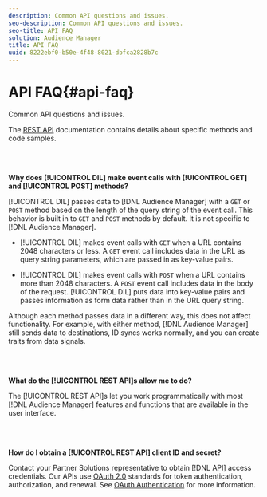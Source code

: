 ```yaml
---
description: Common API questions and issues.
seo-description: Common API questions and issues.
seo-title: API FAQ
solution: Audience Manager
title: API FAQ
uuid: 8222ebf0-b50e-4f48-8021-dbfca2828b7c
---
```


# API FAQ{#api-faq}

Common API questions and issues.

<!-- 

faq_api.xml

 -->

The [REST API](../api/rest-api-main/rest-api-main.md#concept_B512E6C3410A4304A672588A60A792B1) documentation contains details about specific methods and code samples.

<br>&nbsp;

**Why does [!UICONTROL DIL] make event calls with [!UICONTROL GET] and [!UICONTROL POST] methods?**

[!UICONTROL DIL] passes data to [!DNL Audience Manager] with a `GET` or `POST` method based on the length of the query string of the event call. This behavior is built in to `GET` and `POST` methods by default. It is not specific to [!DNL Audience Manager].

* [!UICONTROL DIL] makes event calls with `GET` when a URL contains 2048 characters or less. A `GET` event call includes data in the URL as query string parameters, which are passed in as key-value pairs. 

* [!UICONTROL DIL] makes event calls with `POST` when a URL contains more than 2048 characters. A `POST` event call includes data in the body of the request. [!UICONTROL DIL] puts data into key-value pairs and passes information as form data rather than in the URL query string.

Although each method passes data in a different way, this does not affect functionality. For example, with either method, [!DNL Audience Manager] still sends data to destinations, ID syncs works normally, and you can create traits from data signals.  

<br>&nbsp;

**What do the [!UICONTROL REST API]s allow me to do?**

The [!UICONTROL REST API]s let you work programmatically with most [!DNL Audience Manager] features and functions that are available in the user interface.  

<br>&nbsp;

**How do I obtain a [!UICONTROL REST API] client ID and secret?**

Contact your Partner Solutions representative to obtain [!DNL API] access credentials. Our APIs use [OAuth 2.0](https://oauth.net/2/) standards for token authentication, authorization, and renewal. See [OAuth Authentication](../api/rest-api-main/aam-api-getting-started.md#concept_426EEF5C102049B08C8ECF90FCB41796) for more information. 
